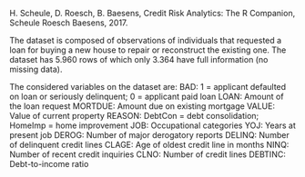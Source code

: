 H. Scheule, D. Roesch, B. Baesens, Credit Risk Analytics: The R Companion, Scheule Roesch Baesens, 2017.

The dataset is composed of observations of individuals that requested a loan for buying a new house to repair or reconstruct the existing one.
The dataset has 5.960 rows of which only 3.364 have full information (no missing data).

The considered variables on the dataset are:
BAD: 1 = applicant defaulted on loan or seriously delinquent; 0 = applicant paid loan
LOAN: Amount of the loan request
MORTDUE: Amount due on existing mortgage
VALUE: Value of current property
REASON: DebtCon = debt consolidation; HomeImp = home improvement
JOB: Occupational categories
YOJ: Years at present job
DEROG: Number of major derogatory reports
DELINQ: Number of delinquent credit lines
CLAGE: Age of oldest credit line in months
NINQ: Number of recent credit inquiries
CLNO: Number of credit lines
DEBTINC: Debt-to-income ratio
